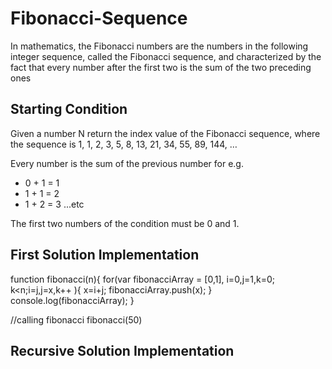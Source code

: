 # Fibonacci-Sequence
In mathematics, the Fibonacci numbers are the numbers in the following integer sequence, called the Fibonacci sequence, and characterized by the fact that every number after the first two is the sum of the two preceding ones
## Starting Condition
Given a number N return the index value of the Fibonacci sequence, where the sequence is 
1, 1, 2, 3, 5, 8, 13, 21, 34, 55, 89, 144, …

Every number is the sum of the previous number for e.g. 
 
 * 0 + 1 = 1
 * 1 + 1 = 2
 * 1 + 2 = 3 ...etc

The first two numbers of the condition must be 0 and 1.

## First Solution Implementation

function fibonacci(n){
    for(var fibonacciArray = [0,1], i=0,j=1,k=0; k<n;i=j,j=x,k++ ){
        x=i+j;
        fibonacciArray.push(x);
    }
    console.log(fibonacciArray);
}

//calling fibonacci
fibonacci(50)

## Recursive Solution Implementation
